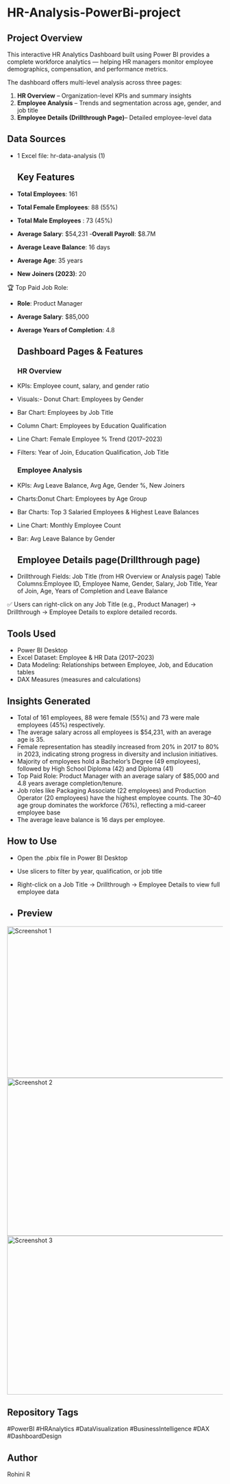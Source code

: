 # HR-Analysis-PowerBi-project
## Project Overview
This interactive HR Analytics Dashboard built using Power BI provides a complete workforce analytics — helping HR managers monitor employee demographics, compensation, and performance metrics.

The dashboard offers multi-level analysis across three pages:
1. **HR Overview** – Organization-level KPIs and summary insights
2. **Employee Analysis** – Trends and segmentation across age, gender, and job title
3. **Employee Details (Drillthrough Page)**– Detailed employee-level data

## Data Sources
- 1 Excel file: hr-data-analysis (1)

   ## Key Features
- **Total Employees**: 161
 - **Total Female Employees**: 88 (55%)
 - **Total Male Employees** : 73 (45%)
- **Average Salary**: $54,231
 -**Overall Payroll**: $8.7M
- **Average Leave Balance**: 16 days
- **Average Age**: 35 years
- **New Joiners (2023)**: 20
  
🏆 Top Paid Job Role:
- **Role**: Product Manager
- **Average Salary**: $85,000
- **Average Years of Completion**: 4.8

  ## Dashboard Pages & Features
  ### HR Overview
- KPIs: Employee count, salary, and gender ratio
- Visuals:- Donut Chart: Employees by Gender
- Bar Chart: Employees by Job Title
- Column Chart: Employees by Education Qualification
- Line Chart: Female Employee % Trend (2017–2023)
- Filters: Year of Join, Education Qualification, Job Title

  ### Employee Analysis
- KPIs: Avg Leave Balance, Avg Age, Gender %, New Joiners
- Charts:Donut Chart: Employees by Age Group
- Bar Charts: Top 3 Salaried Employees & Highest Leave Balances
- Line Chart: Monthly Employee Count
- Bar: Avg Leave Balance by Gender

  ## Employee Details page(Drillthrough page)
- Drillthrough Fields: Job Title (from HR Overview or Analysis page)
Table Columns:Employee ID, Employee Name, Gender, Salary, Job Title, Year of Join, Age, Years of Completion and Leave Balance

✅ Users can right-click on any Job Title (e.g., Product Manager) → Drillthrough → Employee Details to explore detailed records.

## Tools Used
- Power BI Desktop
- Excel Dataset: Employee & HR Data (2017–2023)
- Data Modeling: Relationships between Employee, Job, and Education tables
- DAX Measures (measures and calculations)

## Insights Generated
- Total of 161 employees, 88 were female (55%) and 73 were male employees (45%) respectively.
- The average salary across all employees is $54,231, with an average age is 35.
- Female representation has steadily increased from 20% in 2017 to 80% in 2023, indicating strong progress in diversity and inclusion initiatives.
- Majority of employees hold a Bachelor’s Degree (49 employees), followed by High School Diploma (42) and Diploma (41)
- Top Paid Role: Product Manager with an average salary of $85,000 and 4.8 years average completion/tenure.
- Job roles like Packaging Associate (22 employees) and Production Operator (20 employees) have the highest employee counts.
The 30–40 age group dominates the workforce (76%), reflecting a mid-career employee base
- The average leave balance is 16 days per employee.

## How to Use
- Open the .pbix file in Power BI Desktop
- Use slicers to filter by year, qualification, or job title
- Right-click on a Job Title → Drillthrough → Employee Details to view full employee data

- ## Preview
<img width="611" height="353" alt="Screenshot 1" src="https://github.com/user-attachments/assets/17eea85b-2999-49f4-962b-18863fa19a52" />
<img width="614" height="368" alt="Screenshot 2" src="https://github.com/user-attachments/assets/adff8d3e-8352-4cfd-afba-8483eec3912c" />
<img width="611" height="370" alt="Screenshot 3" src="https://github.com/user-attachments/assets/df63c068-4792-49ae-971c-14820a98f876" />

## Repository Tags
#PowerBI #HRAnalytics #DataVisualization #BusinessIntelligence #DAX #DashboardDesign

## Author
Rohini R


  
